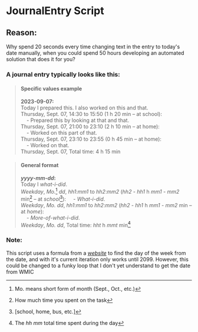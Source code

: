 # JournalEntry Script

## Reason:
Why spend 20 seconds every time changing text in the entry to today's date manually, when you could spend 50 hours developing an automated solution that does it for you?

### A journal entry typically looks like this:

>#### Specific values example
>**2023-09-07:**  
>Today I prepared this. I also worked on this and that.  
>Thursday, Sept. 07, 14:30 to 15:50 (1 h 20 min – at school):  
>&nbsp;&nbsp;&nbsp;&nbsp;- Prepared this by looking at that and that.  
>Thursday, Sept. 07, 21:00 to 23:10 (2 h 10 min – at home):  
>&nbsp;&nbsp;&nbsp;&nbsp;- Worked on this part of that.  
>Thursday, Sept. 07, 23:10 to 23:55 (0 h 45 min – at home):  
>&nbsp;&nbsp;&nbsp;&nbsp;- Worked on that.  
>Thursday, Sept. 07, Total time: 4 h 15 min

>#### General format
>__*yyyy*-*mm*-*dd*:__  
>Today I *what-i-did*.  
>*Weekday*, *Mo.*[^f1] *dd*, *hh1*:*mm1* to *hh2*:*mm2* (*hh2 - hh1* h *mm1 - mm2* min[^f2] – at *school*[^f3]):
>&nbsp;&nbsp;&nbsp;&nbsp;- *What-i-did*.  
>*Weekday*, *Mo.* *dd*, *hh1*:*mm1* to *hh2*:*mm2* (*hh2 - hh1* h *mm1 - mm2* min – at *home*):  
>&nbsp;&nbsp;&nbsp;&nbsp;- *More-of-what-i-did*.  
>*Weekday*, *Mo.* *dd*, Total time: *hht* h *mmt* min[^f4]

[^f1]: Mo. means short form of month (Sept., Oct., etc.)
[^f2]: How much time you spent on the task
[^f3]: \[school, home, bus, etc.\]
[^f4]: The *hh* *mm* total time spent during the day

### Note:
This script uses a formula from a *[website](https://www.almanac.com/how-find-day-week)* to find the day of the week from the date, and with it's current iteration only works until 2099. However, this could be changed to a funky loop that I don't yet understand to get the date from WMIC